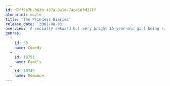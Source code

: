 ```yaml
---
id: d7ff9b7b-063b-437a-9418-74c456fd22ff
blueprint: movie
title: 'The Princess Diaries'
release_date: '2001-08-03'
overview: 'A socially awkward but very bright 15-year-old girl being raised by a single mom discovers that she is the princess of a small European country because of the recent death of her long-absent father, who, unknown to her, was the crown prince of Genovia. She must make a choice between continuing the life of a San Francisco teen or stepping up to the throne.'
genres:
  -
    id: 35
    name: Comedy
  -
    id: 10751
    name: Family
  -
    id: 10749
    name: Romance
---
```

